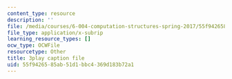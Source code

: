 ```yaml
---
content_type: resource
description: ''
file: /media/courses/6-004-computation-structures-spring-2017/55f9426585ab51d1bbc4369d183b72a1_zZfr7Zqfqm4.vtt
file_type: application/x-subrip
learning_resource_types: []
ocw_type: OCWFile
resourcetype: Other
title: 3play caption file
uid: 55f94265-85ab-51d1-bbc4-369d183b72a1
---
```

